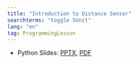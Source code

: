 ```yaml
---
title: "Introduction to Distance Sensor"
searchterms: "toggle 5Unit"
lang: "en"
tag: ProgrammingLesson
---
```

 <ul>

 <li class="ng-binding">Python Slides:
 <a href="PyProgrammingLessons/DistanceSensor.pptx">PPTX</a>,
 <a href="PyProgrammingLessons/DistanceSensor.pdf">PDF</a>
 </li>
 </ul>
